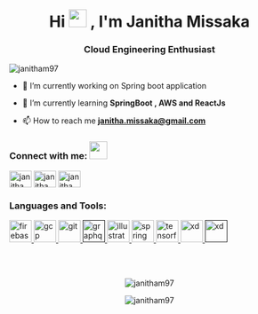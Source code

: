 <h1 align="center">Hi <img src="https://github.com/blackcater/blackcater/raw/master/images/Hi.gif" height="32" />
, I'm Janitha Missaka</h1>
<h3 align="center">Cloud Engineering Enthusiast</h3>

<p align="left"> <img src="https://komarev.com/ghpvc/?username=janitham97&label=Profile%20views&color=0e75b6&style=flat" alt="janitham97" /> </p>

- 🔭 I’m currently working on Spring boot application

- 🌱 I’m currently learning **SpringBoot , AWS  and ReactJs**

- 📫 How to reach me **janitha.missaka@gmail.com**

<h3 align="left">Connect with me: <img src="https://media.giphy.com/media/LnQjpWaON8nhr21vNW/giphy.gif" height="32"></h3>
<p align="left">
<a href="https://www.hackerrank.com/Janitha_missaka" target="blank"><img align="center" src="https://cdn.jsdelivr.net/npm/simple-icons@3.0.1/icons/hackerrank.svg" alt="janitham97" height="30" width="40" /></a>
<a href="https://linkedin.com/in/janitha missaka" target="blank"><img align="center" src="https://cdn.jsdelivr.net/npm/simple-icons@3.0.1/icons/linkedin.svg" alt="janitha missaka" height="30" width="40" /></a>
<a href="https://fb.com/janitha missaka" target="blank"><img align="center" src="https://cdn.jsdelivr.net/npm/simple-icons@3.0.1/icons/facebook.svg" alt="janitha missaka" height="30" width="40" /></a>
</p>

<h3 align="left">Languages and Tools:</h3>
<a href="https://firebase.google.com/" target="_blank"> <img src="https://www.vectorlogo.zone/logos/firebase/firebase-icon.svg" alt="firebase" width="40" height="40"/> </a> <a href="https://cloud.google.com" target="_blank"> <img src="https://www.vectorlogo.zone/logos/google_cloud/google_cloud-icon.svg" alt="gcp" width="40" height="40"/> </a> <a href="https://git-scm.com/" target="_blank"> <img src="https://www.vectorlogo.zone/logos/git-scm/git-scm-icon.svg" alt="git" width="40" height="40"/> </a> <a href="" target="_blank"> <img src="https://www.vectorlogo.zone/logos/amazon_aws/amazon_aws-ar21.svg" alt="graphql" width="40" height="40"/> </a> 
<a href="https://www.adobe.com/in/products/illustrator.html" target="_blank"> <img src="https://www.vectorlogo.zone/logos/adobe_illustrator/adobe_illustrator-icon.svg" alt="illustrator" width="40" height="40"/> 
<a href="https://spring.io/" target="_blank"> <img src="https://www.vectorlogo.zone/logos/springio/springio-icon.svg" alt="spring" width="40" height="40"/> </a> <a href="https://www.tensorflow.org" target="_blank"> <img src="https://www.vectorlogo.zone/logos/tensorflow/tensorflow-icon.svg" alt="tensorflow" width="40" height="40"/> </a> <a href="https://www.adobe.com/products/xd.html" target="_blank"> <img src="https://cdn.worldvectorlogo.com/logos/adobe-xd.svg" alt="xd" width="40" height="40"/> </a>
<a href="" target="_blank"> <img src="https://www.vectorlogo.zone/logos/mongodb/mongodb-icon.svg" alt="xd" width="40" height="40"/> </a>
</p>
<br/>
<br/>


<p align="center"><img align="center" src="https://github-readme-stats.vercel.app/api?username=janitham97&show_icons=true&locale=en" alt="janitham97" /></p>
<p align="center"><img align="center" src="https://github-readme-streak-stats.herokuapp.com/?user=janitham97&" alt="janitham97" /></p>
<br>
